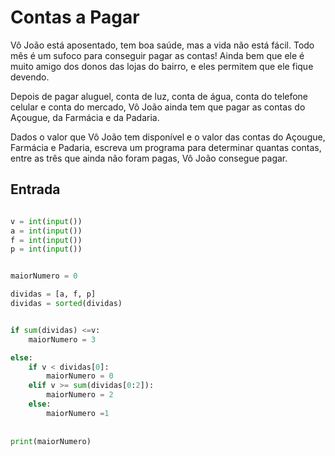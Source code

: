 # Contas a Pagar

Vô João está aposentado, tem boa saúde, mas a vida não está fácil. Todo mês é um sufoco para conseguir pagar as contas! Ainda bem que ele é muito amigo dos donos das lojas do bairro, e eles permitem que ele fique devendo.

Depois de pagar aluguel, conta de luz, conta de água, conta do telefone celular e conta do mercado, Vô João ainda tem que pagar as contas do Açougue, da Farmácia e da Padaria.

Dados o valor que Vô João tem disponível e o valor das contas do Açougue, Farmácia e Padaria, escreva um programa para determinar quantas contas, entre as três que ainda não foram pagas, Vô João consegue pagar.

## **Entrada**

~~~python

v = int(input())
a = int(input())
f = int(input())
p = int(input())


maiorNumero = 0 

dividas = [a, f, p]
dividas = sorted(dividas)


if sum(dividas) <=v:
    maiorNumero = 3

else:
    if v < dividas[0]:
        maiorNumero = 0 
    elif v >= sum(dividas[0:2]):
        maiorNumero = 2
    else:
        maiorNumero =1
        
    
print(maiorNumero)

~~~
